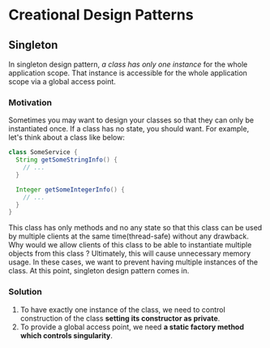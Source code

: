 # Creational Design Patterns

## Singleton

In singleton design pattern, *a class has only one instance* for the whole application scope. That instance is accessible for the whole application scope via a global access point.

### Motivation

Sometimes you may want to design your classes so that they can only be instantiated once. If a class has no state, you should want. For example, let's think about a class like below:

```java
class SomeService {
  String getSomeStringInfo() {
    // ...
  }

  Integer getSomeIntegerInfo() {
    // ...
  }
}
```

This class has only methods and no any state so that this class can be used by multiple clients at the same time(thread-safe) without any drawback. Why would we allow clients of this class to be able to instantiate multiple objects from this class ? Ultimately, this will cause unnecessary memory usage. In these cases, we want to prevent having multiple instances of the class. At this point, singleton design pattern comes in.

### Solution

1. To have exactly one instance of the class, we need to control construction of the class **setting its constructor as private**.
2. To provide a global access point, we need **a static factory method which controls singularity**.